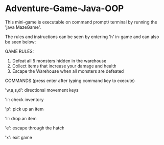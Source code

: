 # Adventure-Game-Java-OOP

This mini-game is executable on command prompt/ terminal by running the 'java MazeGame'.

The rules and instructions can be seen by entering 'h' in-game and can also be seen below:

GAME RULES:
 1. Defeat all 5 monsters hidden in the warehouse 
 2. Collect items that increase your damage and health
 3. Escape the Warehouse when all monsters are defeated

COMMANDS (press enter after typing command key to execute)

 'w,a,s,d': directional movement keys
 
 'i': check inventory 
 
 'p': pick up an item
 
 'l': drop an item
 
 'e': escape through the hatch
 
 'x': exit game
